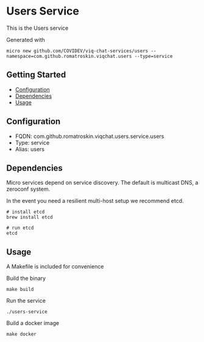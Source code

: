 # Users Service

This is the Users service

Generated with

```
micro new github.com/COVIDEV/viq-chat-services/users --namespace=com.github.romatroskin.viqchat.users --type=service
```

## Getting Started

- [Configuration](#configuration)
- [Dependencies](#dependencies)
- [Usage](#usage)

## Configuration

- FQDN: com.github.romatroskin.viqchat.users.service.users
- Type: service
- Alias: users

## Dependencies

Micro services depend on service discovery. The default is multicast DNS, a zeroconf system.

In the event you need a resilient multi-host setup we recommend etcd.

```
# install etcd
brew install etcd

# run etcd
etcd
```

## Usage

A Makefile is included for convenience

Build the binary

```
make build
```

Run the service
```
./users-service
```

Build a docker image
```
make docker
```